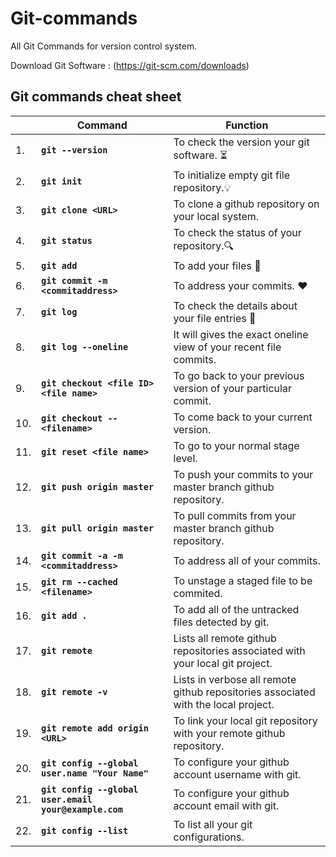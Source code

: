 # Git-commands
All Git Commands for version control system. 

Download Git Software : (https://git-scm.com/downloads)

## Git commands cheat sheet

||**Command**|**Function**|
|---|---|---|
|1.|**`git --version`**|To check the version your git software. ⏳|
|2.|**`git init`**|To initialize empty git file repository.💡|
|3.|**`git clone <URL>`**|To clone a github repository on your local system.|
|4.|**`git status`**|To check the status of your repository.🔍|
|5.|**`git add`**|To add your files 📂|
|6.|**`git commit -m <commitaddress>`**   |To address your commits. ❤|
|7.|**`git log`**|To check the details about your file entries 📑|
|8.|**`git log --oneline`**|It will gives the exact oneline view of your recent file commits.|
|9.| **`git checkout <file ID> <file name>`**|To go back to your previous version of your particular commit.|
|10.|**`git checkout -- <filename>`**|To come back to your current version.|
|11.|**`git reset <file name>`**|To go to your normal stage level.|
|12.|**`git push origin master`**|To push your commits to your master branch github repository.|
|13.|**`git pull origin master`**|To pull commits from your master branch github repository.|
|14.|**`git commit -a -m <commitaddress>`**|To address all of your commits.|
|15.|**`git rm --cached <filename>`**|To unstage a staged file to be commited.|
|16.|**`git add .`**|To add all of the untracked files detected by git.|
|17.|**`git remote`**|Lists all remote github repositories associated with your local git project.|
|18.|**`git remote -v`**|Lists in verbose all remote github repositories associated with the local project.|
|19.|**`git remote add origin <URL>`**|To link your local git repository with your remote github repository.|
|20.|**`git config --global user.name "Your Name"`**|To configure your github account username with git.|
|21.|**`git config --global user.email your@example.com`**|To configure your github account email with git.|
|22.|**`git config --list`**|To list all your git configurations.|
